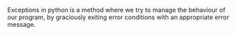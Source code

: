 Exceptions in python is a method where we try to manage the behaviour of our program, by graciously exiting error conditions with an appropriate error message.
